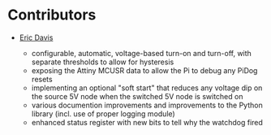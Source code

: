 # Contributors

* [Eric Davis](https://github.com/ericwaynedavis/)

    * configurable, automatic, voltage-based turn-on and turn-off, with separate thresholds to allow for hysteresis
    * exposing the Attiny MCUSR data to allow the Pi to debug any PiDog resets
    * implementing an optional "soft start" that reduces any voltage dip on the source 5V node when the switched 5V node is switched on
    * various documention improvements and improvements to the Python library (incl. use of proper logging module)
    * enhanced status register with new bits to tell why the watchdog fired
